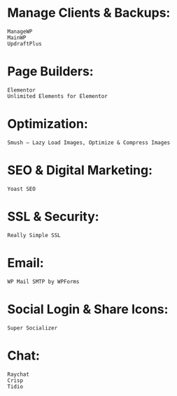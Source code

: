 # Manage Clients & Backups:
```
ManageWP
MainWP
UpdraftPlus
```

# Page Builders:
```
Elementor
Unlimited Elements for Elementor
```

# Optimization:
```
Smush – Lazy Load Images, Optimize & Compress Images
```

# SEO & Digital Marketing:
```
Yoast SEO
```

# SSL & Security:
```
Really Simple SSL
```

# Email:
```
WP Mail SMTP by WPForms
```

# Social Login & Share Icons:
```
Super Socializer
```

# Chat:
```
Raychat
Crisp
Tidio
```




